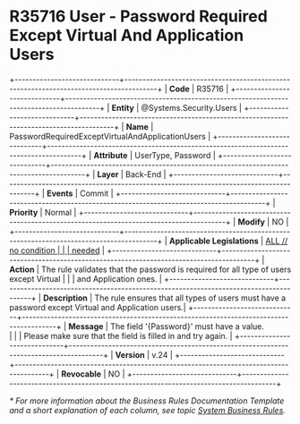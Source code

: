 ﻿---
erp.type: business-rule
erp.entity: Systems.Security.Users
---

# R35716 User - Password Required Except Virtual And Application Users    
+-----------------------------+---------------------------------------------------------------------------------------+
| **Code**                    | R35716                                                                                |
+-----------------------------+---------------------------------------------------------------------------------------+
| **Entity**                  | @Systems.Security.Users                                                               |
+-----------------------------+---------------------------------------------------------------------------------------+
| **Name**                    | PasswordRequiredExceptVirtualAndApplicationUsers                                      |
+-----------------------------+---------------------------------------------------------------------------------------+
| **Attribute**               | UserType, Password                                                                    |
+-----------------------------+---------------------------------------------------------------------------------------+
| **Layer**                   | Back-End                                                                              |
+-----------------------------+---------------------------------------------------------------------------------------+
| **Events**                  | Commit                                                                                |
+-----------------------------+---------------------------------------------------------------------------------------+
| **Priority**                | Normal                                                                                |
+-----------------------------+---------------------------------------------------------------------------------------+
| **Modify**                  | NO                                                                                    |
+-----------------------------+---------------------------------------------------------------------------------------+
| **Applicable Legislations** | [ALL // no condition                                                                  |
|                             | needed](xref:applicable-legislations)                                                 |
+-----------------------------+---------------------------------------------------------------------------------------+
| **Action**                  | The rule validates that the password is required for all type of users except Virtual |
|                             | and Application ones.                                                                 |
+-----------------------------+---------------------------------------------------------------------------------------+
| **Description**             | The rule ensures that all types of users must have a password except Virtual and Application users.|
+-----------------------------+---------------------------------------------------------------------------------------+
| **Message**                 | The field  '{Password}'  must have a value. <br>                                      |
|                             | Please make sure that the field is filled in and try again.                           |
+-----------------------------+---------------------------------------------------------------------------------------+
| **Version**                 | v.24                                                                                  |
+-----------------------------+---------------------------------------------------------------------------------------+
| **Revocable**               | NO                                                                                    |
+-----------------------------+---------------------------------------------------------------------------------------+

*\* For more information about the Business Rules Documentation Template and a short explanation of each column, see
topic [System Business Rules](../templates/template-description-system-business-rules.md).*
